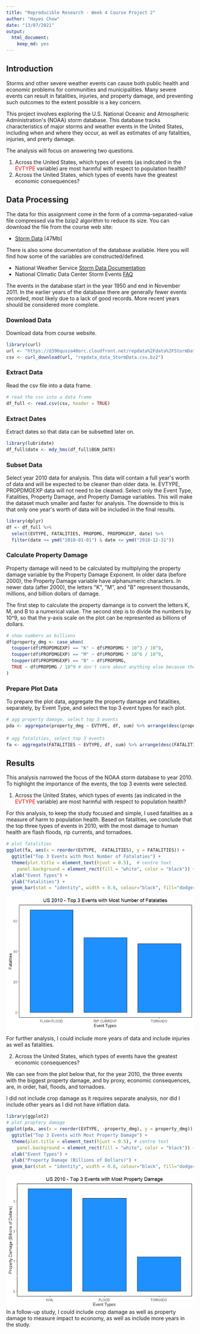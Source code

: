 ```yaml
---
title: "Reproducible Research - Week 4 Course Project 2"
author: "Hayes Chow"
date: "13/07/2021"
output: 
  html_document: 
    keep_md: yes
---
```




## Introduction
Storms and other severe weather events can cause both public health and economic problems for communities and municipalities. Many severe events can result in fatalities, injuries, and property damage, and preventing such outcomes to the extent possible is a key concern.

This project involves exploring the U.S. National Oceanic and Atmospheric Administration's (NOAA) storm database. This database tracks characteristics of major storms and weather events in the United States, including when and where they occur, as well as estimates of any fatalities, injuries, and prerty damage.

The analysis will focus on answering two questions.

1. Across the United States, which types of events (as indicated in the <span style="color: red;">EVTYPE</span> variable) are most harmful with respect to population health?
2. Across the United States, which types of events have the greatest economic consequences?

## Data Processing
The data for this assignment come in the form of a comma-separated-value file compressed via the bzip2 algorithm to reduce its size. You can download the file from the course web site:

- [Storm Data](https://d396qusza40orc.cloudfront.net/repdata%2Fdata%2FStormData.csv.bz2) [47Mb]

There is also some documentation of the database available. Here you will find how some of the variables are constructed/defined.

- National Weather Service [Storm Data Documentation](https://d396qusza40orc.cloudfront.net/repdata%2Fpeer2_doc%2Fpd01016005curr.pdf)
- National Climatic Data Center Storm Events [FAQ](https://d396qusza40orc.cloudfront.net/repdata%2Fpeer2_doc%2FNCDC%20Storm%20Events-FAQ%20Page.pdf)

The events in the database start in the year 1950 and end in November 2011. In the earlier years of the database there are generally fewer events recorded, most likely due to a lack of good records. More recent years should be considered more complete.

### Download Data
Download data from course website.

```r
library(curl)
url <- "https://d396qusza40orc.cloudfront.net/repdata%2Fdata%2FStormData.csv.bz2"
csv <- curl_download(url, "repdata_data_StormData.csv.bz2")
```

### Extract Data
Read the csv file into a data frame. 

```r
# read the csv into a data frame
df_full <- read.csv(csv, header = TRUE)
```


### Extract Dates
Extract dates so that data can be subsetted later on.

```r
library(lubridate)
df_full$date <- mdy_hms(df_full$BGN_DATE)
```

### Subset Data
Select year 2010 data for analysis. This data will contain a full year's worth of data and will be expected to be cleaner than older data. Ie. EVTYPE, PROPDMGEXP data will not need to be cleaned. Select only the Event Type, Fatalities, Property Damage, and Property Damage variables. This will make the dataset much smaller and faster for analysis. The downside to this is that only one year's worth of data will be included in the final results.

```r
library(dplyr)
df <- df_full %>% 
  select(EVTYPE, FATALITIES, PROPDMG, PROPDMGEXP, date) %>% 
  filter(date >= ymd("2010-01-01") & date <= ymd("2010-12-31"))
```

### Calculate Property Damage
Property damage will need to be calculated by multiplying the property damage variable by the Property Damage Exponent. In older data (before 2000), the Property Damage variable have alphanumeric characters. In newer data (after 2000), the letters "K", "M", and "B" represent thousands, millions, and billion dollars of damage.

The first step to calculate the property damange is to convert the letters K, M, and B to a numerical value. The second step is to divide the numbers by 10^9, so that the y-axis scale on the plot can be represented as billions of dollars.

```r
# show numbers as billions
df$property_dmg <- case_when(
  toupper(df$PROPDMGEXP) == "K" ~ df$PROPDMG * 10^3 / 10^9,
  toupper(df$PROPDMGEXP) == "M" ~ df$PROPDMG * 10^6 / 10^9,
  toupper(df$PROPDMGEXP) == "B" ~ df$PROPDMG,
  TRUE ~ df$PROPDMG / 10^9 # don't care about anything else because the magnitude is too low (for years <2000)
)
```

### Prepare Plot Data
To prepare the plot data, aggregate the property damage and fatalities, separately, by Event Type, and select the top 3 event types for each plot.

```r
# agg property damage, select top 3 events
pda <- aggregate(property_dmg ~ EVTYPE, df, sum) %>% arrange(desc(property_dmg)) %>% head(3)

# agg fatalities, select top 3 events
fa <- aggregate(FATALITIES ~ EVTYPE, df, sum) %>% arrange(desc(FATALITIES)) %>% head(3)
```

## Results
This analysis narrowed the focus of the NOAA storm database to year 2010. To highlight the importance of the events, the top 3 events were selected.

1. Across the United States, which types of events (as indicated in the <span style="color: red;">EVTYPE</span> variable) are most harmful with respect to population health?

  For this analysis, to keep the study focused and simple, I used fatalities as a measure of harm to population health. Based on fatalities, we conclude that the top three types of events in 2010, with the most damage to human health are  flash floods, rip currents, and tornadoes.
  
  ```r
  # plot fatalities
  ggplot(fa, aes(x = reorder(EVTYPE, -FATALITIES), y = FATALITIES)) + 
    ggtitle("Top 3 Events with Most Number of Fatalaties") +
    theme(plot.title = element_text(hjust = 0.5),  # centre text
      panel.background = element_rect(fill = "white", color = "black")) + 
    xlab("Event Types") +
    ylab("Fatalities") +
    geom_bar(stat = "identity", width = 0.8, colour="black", fill="dodgerblue")
  ```
  
  <img src="course_project_2_files/figure-html/plot_fatalities-1.png" style="display: block; margin: auto;" />
  
  For further analysis, I could include more years of data and include injuries as well as fatalities.
  
2. Across the United States, which types of events have the greatest economic consequences?
  
  We can see from the plot below that, for the year 2010, the three events with the biggest property damage, and by proxy, economic consequences, are, in order, hail, floods, and tornadoes.

  I did not include crop damage as it requires separate analysis, nor did I include other years as I did not have inflation data.
  
  ```r
  library(ggplot2)
  # plot proptery damage
  ggplot(pda, aes(x = reorder(EVTYPE, -property_dmg), y = property_dmg)) + 
    ggtitle("Top 3 Events with Most Property Damage") +
    theme(plot.title = element_text(hjust = 0.5), # centre text
      panel.background = element_rect(fill = "white", color = "black")) + 
    xlab("Event Types") +
    ylab("Property Damage (Billions of Dollars)") +
    geom_bar(stat = "identity", width = 0.8, colour="black", fill="dodgerblue")
  ```
  
  <img src="course_project_2_files/figure-html/plot_prop_damaage-1.png" style="display: block; margin: auto;" />
  In a follow-up study, I could include crop damage as well as property damage to measure impact to economy, as well as include more years in the study.
